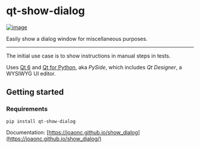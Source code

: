 # qt-show-dialog

[![image](https://img.shields.io/pypi/v/qt-show-dialog.svg)](https://pypi.python.org/pypi/qt-show-dialog)

Easily show a dialog window for miscellaneous purposes.

----

The initial use case is to show instructions in manual steps in tests.

Uses [Qt 6](https://www.qt.io) and [Qt for Python](https://wiki.qt.io/Qt_for_Python), aka _PySide_,
which includes _Qt Designer_, a WYSIWYG UI editor.

## Getting started
### Requirements
```
pip install qt-show-dialog
```

Documentation: [https://joaonc.github.io/show_dialog](https://joaonc.github.io/show_dialog/)
